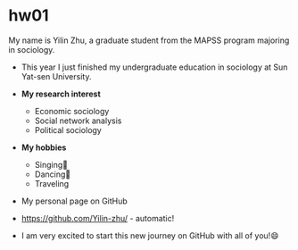 # hw01

My name is Yilin Zhu, a graduate student from the MAPSS program majoring in sociology.
* This year I just finished my undergraduate education in sociology at Sun Yat-sen University.

* **My research interest**
  * Economic sociology
  * Social network analysis
  * Political sociology

* **My hobbies**
  * Singing:microphone:
  * Dancing:dancer:
  * Traveling

* My personal page on GitHub 
* https://github.com/Yilin-zhu/ - automatic!
* I am very excited to start this new journey on GitHub with all of you!:smile: